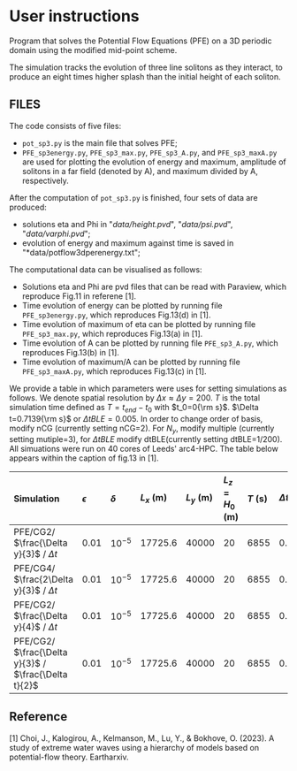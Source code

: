 # User instructions

Program that solves the Potential Flow Equations (PFE) on a 3D periodic domain using the modified mid-point scheme.

The simulation tracks the evolution of three line solitons as they interact, 
to produce an eight times higher splash than the initial height of each soliton.

## FILES

The code consists of five files:
- `pot_sp3.py` is the main file that solves PFE;
- `PFE_sp3energy.py`, `PFE_sp3_max.py`, `PFE_sp3_A.py`, and `PFE_sp3_maxA.py` are used for plotting the evolution of energy and maximum, amplitude of solitons in a far field (denoted by A), and maximum divided by A, respectively.

After the computation of `pot_sp3.py` is finished, four sets of data are produced:
- solutions eta and Phi in "*data/height.pvd*", "*data/psi.pvd*", "*data/varphi.pvd*";
- evolution of energy and maximum against time is saved in "*data/potflow3dperenergy.txt";


The computational data can be visualised as follows:
- Solutions eta and Phi are pvd files that can be read with Paraview, which reproduce Fig.11 in referene [1].
- Time evolution of energy can be plotted by running file `PFE_sp3energy.py`, which reproduces Fig.13(d) in [1].
- Time evolution of maximum of eta can be plotted by running file `PFE_sp3_max.py`, which reproduces Fig.13(a) in [1].
- Time evolution of A can be plotted by running file `PFE_sp3_A.py`, which reproduces Fig.13(b) in [1].
- Time evolution of maximum/A can be plotted by running file `PFE_sp3_maxA.py`, which reproduces Fig.13(c) in [1].

We provide a table in which parameters were uses for setting simulations as follows. We denote spatial resolution by $\Delta x\approx\Delta y=200$. $T$ is the total simulation time defined as $T=t_{end}-t_{0}$ with $t_0=0{\rm s}$. $\Delta t=0.7139{\rm s}$ or $\Delta t BLE=0.005$.  In order to change order of basis, modify nCG (currently setting nCG=2). For $N_y$, modify multiple (currently setting mutiple=3), for $\Delta t BLE$ modify dtBLE(currently setting dtBLE=1/200).  All simuations were run on 40 cores of Leeds' arc4-HPC. The table below appears within the caption of fig.13 in [1].
  
Simulation |$\epsilon$|$\delta$| $L_x$ (m) | $L_y$ (m) |$L_z=H_0$ (m) | $T$ (s) |$\Delta t_{BLE}$ | $N_x$ | $N_y$ |$N_z$|DoFs |Run time (min)  
:---        | :---      | :---    | :---       | :----     |:----           |:---      | :---           | :---    |:---   |:---| :---|:---
PFE/CG2/ $\frac{\Delta y}{3}$ / $\Delta t$ | $0.01$|$10^{-5}$ | 17725.6|40000   | 20|6855|0.005  | 226 | 600 | 4|5,750,388|2880
PFE/CG4/ $\frac{2\Delta y}{3}$ / $\Delta t$ | $0.01$|$10^{-5}$ | 17725.6|40000   | 20|6855|0.005  | 133 | 300 | 4|5,750,388|5588
PFE/CG2/ $\frac{\Delta y}{4}$ / $\Delta t$ | $0.01$|$10^{-5}$ | 17725.6|40000   | 20|6855|0.005  | 355 | 800 | 4|10,230,390|5383
PFE/CG2/ $\frac{\Delta y}{3}$ / $\frac{\Delta t}{2}$ | $0.01$|$10^{-5}$ | 17725.6|40000   | 20|6855|0.0025  | 226 | 600 | 4|5,750,388|6094.6

## Reference
[1] Choi, J., Kalogirou, A., Kelmanson, M., Lu, Y., & Bokhove, O. (2023). A study of extreme water waves using a hierarchy of models based on potential-flow theory. Eartharxiv.
